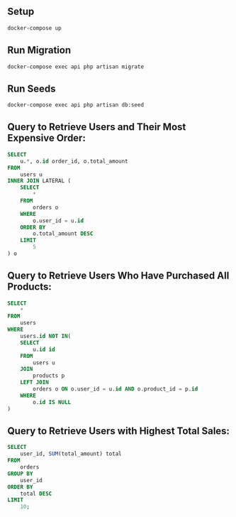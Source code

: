 ## Setup

```bash
docker-compose up
```

## Run Migration

```bash
docker-compose exec api php artisan migrate
```

## Run Seeds

```bash
docker-compose exec api php artisan db:seed
```

## Query to Retrieve Users and Their Most Expensive Order:

```sql
SELECT
    u.*, o.id order_id, o.total_amount
FROM
    users u
INNER JOIN LATERAL (
    SELECT
        *
    FROM
        orders o
    WHERE
        o.user_id = u.id
    ORDER BY
        o.total_amount DESC
    LIMIT
        5
) o
```

## Query to Retrieve Users Who Have Purchased All Products:

```sql
SELECT
    *
FROM
    users
WHERE
    users.id NOT IN(
    SELECT
        u.id id
    FROM
        users u
    JOIN
        products p
    LEFT JOIN
        orders o ON o.user_id = u.id AND o.product_id = p.id
    WHERE
        o.id IS NULL
)
```

## Query to Retrieve Users with Highest Total Sales:

```sql
SELECT
    user_id, SUM(total_amount) total
FROM
    orders
GROUP BY
    user_id
ORDER BY
    total DESC
LIMIT
    10;
```
